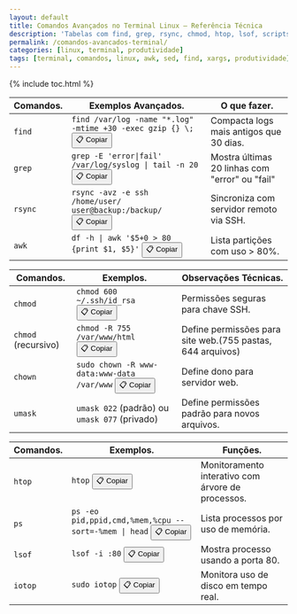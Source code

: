 ```yaml
---
layout: default
title: Comandos Avançados no Terminal Linux – Referência Técnica
description: 'Tabelas com find, grep, rsync, chmod, htop, lsof, scripts Bash e automação — sem linguagem informal, só comandos reais.'
permalink: /comandos-avancados-terminal/
categories: [linux, terminal, produtividade]
tags: [terminal, comandos, linux, awk, sed, find, xargs, produtividade]
---
```




{% include toc.html %}



<section class="post-content">

   <table class="evergreen-table">
  <thead>
    <tr>
      <th>Comandos.</th>
      <th>Exemplos Avançados.</th>
      <th>O que fazer.</th>
    </tr>
  </thead>
  <tbody>
    <tr>
      <td data-label="Comando"><code>find</code></td>
      <td data-label="Exemplo Avançado">
        <code>find /var/log -name "*.log" -mtime +30 -exec gzip {} \;</code>
        <button class="copy-btn" data-command="find /var/log -name &quot;*.log&quot; -mtime +30 -exec gzip {} \;">📋 Copiar</button>
      </td>
      <td data-label="O que faz">Compacta logs mais antigos que 30 dias.</td>
    </tr>
    <tr>
      <td data-label="Comando"><code>grep</code></td>
      <td data-label="Exemplo Avançado">
        <code>grep -E 'error|fail' /var/log/syslog | tail -n 20</code>
        <button class="copy-btn" data-command="grep -E 'error|fail' /var/log/syslog | tail -n 20">📋 Copiar</button>
      </td>
      <td data-label="O que faz">Mostra últimas 20 linhas com "error" ou "fail"</td>
    </tr>
    <tr>
      <td data-label="Comando"><code>rsync</code></td>
      <td data-label="Exemplo Avançado">
        <code>rsync -avz -e ssh /home/user/ user@backup:/backup/</code>
        <button class="copy-btn" data-command="rsync -avz -e ssh /home/user/ user@backup:/backup/">📋 Copiar</button>
      </td>
      <td data-label="O que faz">Sincroniza com servidor remoto via SSH.</td>
    </tr>
    <tr>
      <td data-label="Comando"><code>awk</code></td>
      <td data-label="Exemplo Avançado">
        <code>df -h | awk '$5+0 > 80 {print $1, $5}'</code>
        <button class="copy-btn" data-command="df -h | awk '$5+0 > 80 {print $1, $5}'">📋 Copiar</button>
      </td>
      <td data-label="O que faz">Lista partições com uso > 80%.</td>
    </tr>
  </tbody>
</table>

<table class="evergreen-table">
  <thead>
    <tr>
      <th>Comandos.</th>
      <th>Exemplos.</th>
      <th>Observações Técnicas.</th>
    </tr>
  </thead>
  <tbody>
    <tr>
      <td data-label="Comando"><code>chmod</code></td>
      <td data-label="Exemplo">
        <code>chmod 600 ~/.ssh/id_rsa</code>
        <button class="copy-btn" data-command="chmod 600 ~/.ssh/id_rsa">📋 Copiar</button>
      </td>
      <td data-label="Observação Técnica">Permissões seguras para chave SSH.</td>
    </tr>
    <tr>
      <td data-label="Comando"><code>chmod</code> (recursivo)</td>
      <td data-label="Exemplo">
        <code>chmod -R 755 /var/www/html</code>
        <button class="copy-btn" data-command="chmod -R 755 /var/www/html">📋 Copiar</button>
      </td>
      <td data-label="Observação Técnica">Define permissões para site web.(755 pastas, 644 arquivos)</td>
    </tr>
    <tr>
      <td data-label="Comando"><code>chown</code></td>
      <td data-label="Exemplo">
        <code>sudo chown -R www-data:www-data /var/www</code>
        <button class="copy-btn" data-command="sudo chown -R www-data:www-data /var/www">📋 Copiar</button>
      </td>
      <td data-label="Observação Técnica">Define dono para servidor web.</td>
    </tr>
    <tr>
      <td data-label="Comando"><code>umask</code></td>
      <td data-label="Exemplo">
        <code>umask 022</code> (padrão) ou <code>umask 077</code> (privado)
      </td>
      <td data-label="Observação Técnica">Define permissões padrão para novos arquivos.</td>
    </tr>
  </tbody>
</table>


<table class="evergreen-table">
  <thead>
    <tr>
      <th>Comandos.</th>
      <th>Exemplos.</th>
      <th>Funções.</th>
    </tr>
  </thead>
  <tbody>
    <tr>
      <td data-label="Comando"><code>htop</code></td>
      <td data-label="Exemplo">
        <code>htop</code>
        <button class="copy-btn" data-command="htop">📋 Copiar</button>
      </td>
      <td data-label="Função">Monitoramento interativo com árvore de processos.</td>
    </tr>
    <tr>
      <td data-label="Comando"><code>ps</code></td>
      <td data-label="Exemplo">
        <code>ps -eo pid,ppid,cmd,%mem,%cpu --sort=-%mem | head</code>
        <button class="copy-btn" data-command="ps -eo pid,ppid,cmd,%mem,%cpu --sort=-%mem | head">📋 Copiar</button>
      </td>
      <td data-label="Função">Lista processos por uso de memória.</td>
    </tr>
    <tr>
      <td data-label="Comando"><code>lsof</code></td>
      <td data-label="Exemplo">
        <code>lsof -i :80</code>
        <button class="copy-btn" data-command="lsof -i :80">📋 Copiar</button>
      </td>
      <td data-label="Função">Mostra processo usando a porta 80.</td>
    </tr>
    <tr>
      <td data-label="Comando"><code>iotop</code></td>
      <td data-label="Exemplo">
        <code>sudo iotop</code>
        <button class="copy-btn" data-command="sudo iotop">📋 Copiar</button>
      </td>
      <td data-label="Função">Monitora uso de disco em tempo real.</td>
    </tr>
  </tbody>
</table>





   </section>
 
